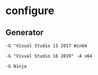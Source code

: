 # configure

## Generator

`-G "Visual Studio 15 2017 Win64`

`-G "Visual Studio 16 2019" -A x64`

`-G Ninja`
